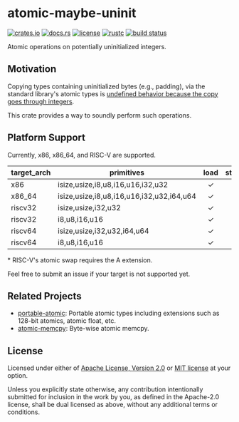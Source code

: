 # atomic-maybe-uninit

[![crates.io](https://img.shields.io/crates/v/atomic-maybe-uninit?style=flat-square&logo=rust)](https://crates.io/crates/atomic-maybe-uninit)
[![docs.rs](https://img.shields.io/badge/docs.rs-atomic--maybe--uninit-blue?style=flat-square)](https://docs.rs/atomic-maybe-uninit)
[![license](https://img.shields.io/badge/license-Apache--2.0_OR_MIT-blue?style=flat-square)](#license)
[![rustc](https://img.shields.io/badge/rustc-1.59+-blue?style=flat-square&logo=rust)](https://www.rust-lang.org)
[![build status](https://img.shields.io/github/workflow/status/taiki-e/atomic-maybe-uninit/CI/main?style=flat-square&logo=github)](https://github.com/taiki-e/atomic-maybe-uninit/actions)

Atomic operations on potentially uninitialized integers.

## Motivation

Copying types containing uninitialized bytes (e.g., padding), via the standard library's atomic types is [undefined behavior because the copy goes through integers][undefined-behavior].

This crate provides a way to soundly perform such operations.

## Platform Support

Currently, x86, x86_64, and RISC-V are supported.

| target_arch | primitives                                          | load | store | swap |
| ----------- | --------------------------------------------------- |:----:|:-----:|:----:|
| x86         | isize,usize,i8,u8,i16,u16,i32,u32                   | ✓    | ✓     | ✓    |
| x86_64      | isize,usize,i8,u8,i16,u16,i32,u32,i64,u64           | ✓    | ✓     | ✓    |
| riscv32     | isize,usize,i32,u32                                 | ✓    | ✓     | ✓*   |
| riscv32     | i8,u8,i16,u16                                       | ✓    | ✓     |      |
| riscv64     | isize,usize,i32,u32,i64,u64                         | ✓    | ✓     | ✓*   |
| riscv64     | i8,u8,i16,u16                                       | ✓    | ✓     |      |

\* RISC-V's atomic swap requires the A extension.

Feel free to submit an issue if your target is not supported yet.

## Related Projects

- [portable-atomic]: Portable atomic types including extensions such as 128-bit atomics, atomic float, etc.
- [atomic-memcpy]: Byte-wise atomic memcpy.

[atomic-memcpy]: https://github.com/taiki-e/atomic-memcpy
[portable-atomic]: https://github.com/taiki-e/portable-atomic
[undefined-behavior]: https://doc.rust-lang.org/reference/behavior-considered-undefined.html

## License

Licensed under either of [Apache License, Version 2.0](LICENSE-APACHE) or
[MIT license](LICENSE-MIT) at your option.

Unless you explicitly state otherwise, any contribution intentionally submitted
for inclusion in the work by you, as defined in the Apache-2.0 license, shall
be dual licensed as above, without any additional terms or conditions.
